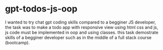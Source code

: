 # gpt-todos-js-oop
I wanted to try chat gpt coding skills compared to a begginer JS developer, the task was to make a todo app with responsive view using html css and js, js code must be implemented in oop and using classes.
this task demostrate skills of a begginer developer such as in the middle of a full stack course (bootcamp).
